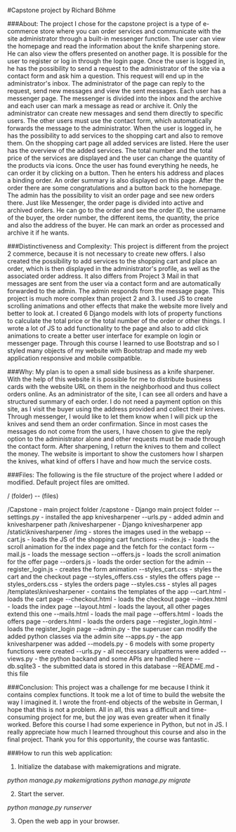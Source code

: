 #Capstone project by Richard Böhme

###About:
The project I chose for the capstone project is a type of e-commerce store where you can order services and communicate with the site administrator through a built-in messenger function. 
The user can view the homepage and read the information about the knife sharpening store. He can also view the offers presented on another page. It is possible for the user to register or log in through the login page. Once the user is logged in, he has the possibility to send a request to the administrator of the site via a contact form and ask him a question. This request will end up in the administrator's inbox. The administrator of the page can reply to the request, send new messages and view the sent messages. Each user has a messenger page. The messenger is divided into the inbox and the archive and each user can mark a message as read or archive it. Only the administrator can create new messages and send them directly to specific users. The other users must use the contact form, which automatically forwards the message to the administrator.
When the user is logged in, he has the possibility to add services to the shopping cart and also to remove them. On the shopping cart page all added services are listed. Here the user has the overview of the added services. The total number and the total price of the services are displayed and the user can change the quantity of the products via icons. Once the user has found everything he needs, he can order it by clicking on a button. Then he enters his address and places a binding order. An order summary is also displayed on this page. After the order there are some congratulations and a button back to the homepage.
The admin has the possibility to visit an order page and see new orders there. Just like Messenger, the order page is divided into active and archived orders. He can go to the order and see the order ID, the username of the buyer, the order number, the different items, the quantity, the price and also the address of the buyer. He can mark an order as processed and archive it if he wants.

###Distinctiveness and Complexity:
This project is different from the project 2 commerce, because it is not necessary to create new offers. I also created the possibility to add services to the shopping cart and place an order, which is then displayed in the administrator's profile, as well as the associated order address. It also differs from Project 3 Mail in that messages are sent from the user via a contact form and are automatically forwarded to the admin. The admin responds from the message page. 
This project is much more complex than project 2 and 3. I used JS to create scrolling animations and other effects that make the website more lively and better to look at. I created 6 Django models with lots of property functions to calculate the total price or the total number of the order or other things. I wrote a lot of JS to add functionality to the page and also to add click animations to create a better user interface for example on login or messenger page. Through this course I learned to use Bootstrap and so I styled many objects of my website with Bootstrap and made my web application responsive and mobile compatible.

###Why:
My plan is to open a small side business as a knife sharpener. With the help of this website it is possible for me to distribute business cards with the website URL on them in the neighborhood and thus collect orders online. As an administrator of the site, I can see all orders and have a structured summary of each order. I do not need a payment option on this site, as I visit the buyer using the address provided and collect their knives. Through messenger, I would like to let them know when I will pick up the knives and send them an order confirmation. Since in most cases the messages do not come from the users, I have chosen to give the reply option to the administrator alone and other requests must be made through the contact form. After sharpening, I return the knives to them and collect the money. The website is important to show the customers how I sharpen the knives, what kind of offers I have and how much the service costs.

###Files:
The following is the file structure of the project where I added or modified. Default project files are omitted. 

/ (folder)
-- (files)

/Capstone - main project folder
  /capstone - Django main project folder
    --settings.py - installed the app knivesharpener
    --urls.py - added admin and knivesharpener path
  /knivesharpener - Django knivesharpener app
    /static\knivesharpener
      /img - stores the images used in the webapp
      --cart.js - loads the JS of the shopping cart functions
      --index.js - loads the scroll animation for the index page and the fetch for the contact form
      --mail.js - loads the message section
      --offers.js - loads the scroll animation for the offer page
      --orders.js - loads the order section for the admin
      --register_login.js - creates the form animation
      --styles_cart.css - styles the cart and the checkout page
      --styles_offers.css - styles the offers page
      --styles_orders.css - styles the orders page
      --styles.css - styles all pages
    /templates\knivesharpener - contains the templates of the app
      --cart.html - loads the cart page
      --checkout.html - loads the checkout page
      --index.html - loads the index page
      --layout.html - loads the layout, all other pages extend this one
      --mails.html - loads the mail page
      --offers.html - loads the offers page
      --orders.html - loads the orders page
      --register_login.html - loads the register_login page
    --admin.py - the superuser can modify the added python classes via the admin site
    --apps.py - the app knivesharpener was added
    --models.py - 6 models with some property functions were created
    --urls.py - all neccessary ulrpatterns were added
    --views.py - the python backand and some APIs are handled here
  --db.sqlite3 - the submitted data is stored in this database
  --README.md - this file

###Conclusion:
This project was a challenge for me because I think it contains complex functions. It took me a lot of time to build the website the way I imagined it. I wrote the front-end objects of the website in German, I hope that this is not a problem. All in all, this was a difficult and time-consuming project for me, but the joy was even greater when it finally worked.
Before this course I had some experience in Python, but not in JS. I really appreciate how much I learned throughout this course and also in the final project.
Thank you for this opportunity, the course was fantastic. 

###How to run this web application:
1. Initialize the database with makemigrations and migrate.

*python manage.py makemigrations*
*python manage.py migrate*

2. Start the server.

*python manage.py runserver*

3. Open the web app in your browser.


